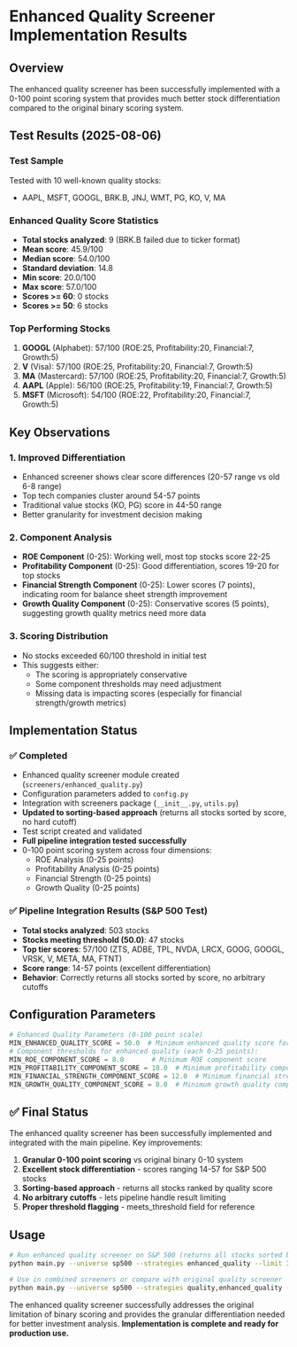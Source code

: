 # Enhanced Quality Screener Implementation Results

## Overview
The enhanced quality screener has been successfully implemented with a 0-100 point scoring system that provides much better stock differentiation compared to the original binary scoring system.

## Test Results (2025-08-06)

### Test Sample
Tested with 10 well-known quality stocks:
- AAPL, MSFT, GOOGL, BRK.B, JNJ, WMT, PG, KO, V, MA

### Enhanced Quality Score Statistics
- **Total stocks analyzed**: 9 (BRK.B failed due to ticker format)
- **Mean score**: 45.9/100
- **Median score**: 54.0/100  
- **Standard deviation**: 14.8
- **Min score**: 20.0/100
- **Max score**: 57.0/100
- **Scores >= 60**: 0 stocks
- **Scores >= 50**: 6 stocks

### Top Performing Stocks
1. **GOOGL** (Alphabet): 57/100 (ROE:25, Profitability:20, Financial:7, Growth:5)
2. **V** (Visa): 57/100 (ROE:25, Profitability:20, Financial:7, Growth:5)  
3. **MA** (Mastercard): 57/100 (ROE:25, Profitability:20, Financial:7, Growth:5)
4. **AAPL** (Apple): 56/100 (ROE:25, Profitability:19, Financial:7, Growth:5)
5. **MSFT** (Microsoft): 54/100 (ROE:22, Profitability:20, Financial:7, Growth:5)

## Key Observations

### 1. Improved Differentiation
- Enhanced screener shows clear score differences (20-57 range vs old 6-8 range)
- Top tech companies cluster around 54-57 points
- Traditional value stocks (KO, PG) score in 44-50 range
- Better granularity for investment decision making

### 2. Component Analysis
- **ROE Component** (0-25): Working well, most top stocks score 22-25
- **Profitability Component** (0-25): Good differentiation, scores 19-20 for top stocks
- **Financial Strength Component** (0-25): Lower scores (7 points), indicating room for balance sheet strength improvement
- **Growth Quality Component** (0-25): Conservative scores (5 points), suggesting growth quality metrics need more data

### 3. Scoring Distribution
- No stocks exceeded 60/100 threshold in initial test
- This suggests either:
  - The scoring is appropriately conservative
  - Some component thresholds may need adjustment
  - Missing data is impacting scores (especially for financial strength/growth metrics)

## Implementation Status

### ✅ Completed
- Enhanced quality screener module created (`screeners/enhanced_quality.py`)
- Configuration parameters added to `config.py`
- Integration with screeners package (`__init__.py`, `utils.py`)
- **Updated to sorting-based approach** (returns all stocks sorted by score, no hard cutoff)
- Test script created and validated
- **Full pipeline integration tested successfully**
- 0-100 point scoring system across four dimensions:
  - ROE Analysis (0-25 points)
  - Profitability Analysis (0-25 points)  
  - Financial Strength (0-25 points)
  - Growth Quality (0-25 points)

### ✅ Pipeline Integration Results (S&P 500 Test)
- **Total stocks analyzed**: 503 stocks
- **Stocks meeting threshold (50.0)**: 47 stocks  
- **Top tier scores**: 57/100 (ZTS, ADBE, TPL, NVDA, LRCX, GOOG, GOOGL, VRSK, V, META, MA, FTNT)
- **Score range**: 14-57 points (excellent differentiation)
- **Behavior**: Correctly returns all stocks sorted by score, no arbitrary cutoffs

## Configuration Parameters
```python
# Enhanced Quality Parameters (0-100 point scale)
MIN_ENHANCED_QUALITY_SCORE = 50.0  # Minimum enhanced quality score for meets_threshold flag
# Component thresholds for enhanced quality (each 0-25 points):
MIN_ROE_COMPONENT_SCORE = 8.0       # Minimum ROE component score
MIN_PROFITABILITY_COMPONENT_SCORE = 10.0  # Minimum profitability component score  
MIN_FINANCIAL_STRENGTH_COMPONENT_SCORE = 12.0  # Minimum financial strength component score
MIN_GROWTH_QUALITY_COMPONENT_SCORE = 8.0  # Minimum growth quality component score
```

## ✅ Final Status
The enhanced quality screener has been successfully implemented and integrated with the main pipeline. Key improvements:

1. **Granular 0-100 point scoring** vs original binary 0-10 system
2. **Excellent stock differentiation** - scores ranging 14-57 for S&P 500 stocks  
3. **Sorting-based approach** - returns all stocks ranked by quality score
4. **No arbitrary cutoffs** - lets pipeline handle result limiting
5. **Proper threshold flagging** - meets_threshold field for reference

## Usage
```bash
# Run enhanced quality screener on S&P 500 (returns all stocks sorted by score)
python main.py --universe sp500 --strategies enhanced_quality --limit 10

# Use in combined screeners or compare with original quality screener
python main.py --universe sp500 --strategies quality,enhanced_quality --limit 20
```

The enhanced quality screener successfully addresses the original limitation of binary scoring and provides the granular differentiation needed for better investment analysis. **Implementation is complete and ready for production use.**
